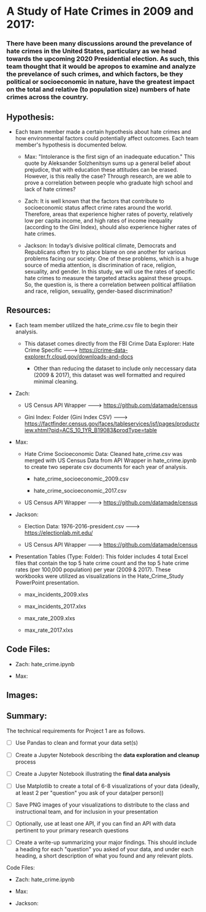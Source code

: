 # A Study of Hate Crimes in 2009 and 2017: 
### There have been many discussions around the prevelance of hate crimes in the United States, particulary as we head towards the upcoming 2020 Presidential election. As such, this team thought that it would be apropos to examine and analyze the prevelance of such crimes, and which factors, be they political or socioeconomic in nature, have the greatest impact on the total and relative (to population size) numbers of hate crimes across the country.

## Hypothesis:

* Each team member made a certain hypothesis about hate crimes and how environmental factors could potentially affect outcomes. Each team member's hypothesis is documented below.

  * Max: "Intolerance is the first sign of an inadequate education." This quote by Aleksander Solzhenitsyn sums up a general belief about prejudice, that with education these attitudes can be erased. However, is this really the case? Through research, are we able to prove a correlation between people who graduate high school and lack of hate crimes?

  * Zach: It is well known that the factors that contribute to socioeconomic status affect crime rates around the world. Therefore, areas that experience higher rates of poverty, relatively low per capita income, and high rates of income inequality (according to the Gini Index), should also experience higher rates of hate crimes.

  * Jackson: In today’s divisive political climate, Democrats and Republicans often try to place blame on one another for various problems facing our society.  One of these problems, which is a huge source of media attention, is discrimination of race, religion, sexuality, and gender.  In this study, we will use the rates of specific hate crimes to measure the targeted attacks against these groups.  So, the question is, is there a correlation between political affiliation and race, religion, sexuality, gender-based discrimination?

## Resources:

* Each team member utilized the hate_crime.csv file to begin their analysis.

  * This dataset comes directly from the FBI Crime Data Explorer: Hate Crime Specific ---> https://crime-data-explorer.fr.cloud.gov/downloads-and-docs
    
    * Other than reducing the dataset to include only neccessary data (2009 & 2017), this dataset was well formatted and required minimal cleaning. 
  
* Zach: 

  * US Census API Wrapper ---> https://github.com/datamade/census
  
  * Gini Index: Folder (Gini Index CSV) ---> https://factfinder.census.gov/faces/tableservices/jsf/pages/productview.xhtml?pid=ACS_10_1YR_B19083&prodType=table

* Max:

  * Hate Crime Socioeconomic Data: Cleaned hate_crime.csv was merged with US Census Data from API Wrapper in hate_crime.ipynb to create two seperate csv documents for each year of analysis.

    * hate_crime_socioeconomic_2009.csv
  
    * hate_crime_socioeconomic_2017.csv

  * US Census API Wrapper ---> https://github.com/datamade/census

* Jackson:

  * Election Data: 1976-2016-president.csv ---> https://electionlab.mit.edu/
  
  * US Census API Wrapper ---> https://github.com/datamade/census
  
* Presentation Tables (Type: Folder): This folder includes 4 total Excel files that contain the top 5 hate crime count and the top 5 hate crime rates (per 100,000 population) per year (2009 & 2017). These workbooks were utilized as visualizations in the Hate_Crime_Study PowerPoint presentation.

  * max_incidents_2009.xlxs
  
  * max_incidents_2017.xlxs
  
  * max_rate_2009.xlxs
  
  * max_rate_2017.xlxs

## Code Files:

 * Zach: hate_crime.ipynb
 
 * Max: 

## Images:

## Summary: 


The technical requirements for Project 1 are as follows.

* [ ] Use Pandas to clean and format your data set(s)

* [ ] Create a Jupyter Notebook describing the **data exploration and cleanup** process

* [ ] Create a Jupyter Notebook illustrating the **final data analysis**

* [ ] Use Matplotlib to create a total of 6-8 visualizations of your data (ideally, at least 2 per "question" you ask of your data(per person))

* [ ] Save PNG images of your visualizations to distribute to the class and instructional team, and for inclusion in your presentation

* [ ] Optionally, use at least one API, if you can find an API with data pertinent to your primary research questions

* [ ] Create a write-up summarizing your major findings. This should include a heading for each "question" you asked of your data, and under each heading, a short description of what you found and any relevant plots.

Code Files:

- Zach: hate_crime.ipynb

- Max:

- Jackson: 
